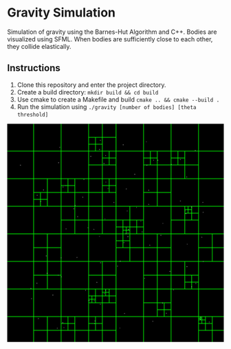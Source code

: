 # Gravity Simulation

Simulation of gravity using the Barnes-Hut Algorithm and C++. Bodies are visualized using SFML.
When bodies are sufficiently close to each other, they collide elastically.

## Instructions
1. Clone this repository and enter the project directory.
2. Create a build directory: `mkdir build && cd build`
3. Use cmake to create a Makefile and build `cmake .. && cmake --build .`
4. Run the simulation using `./gravity [number of bodies] [theta threshold]`

![demo image](https://github.com/ryanp8/gravity/blob/main/assets/demo.png?raw=true)